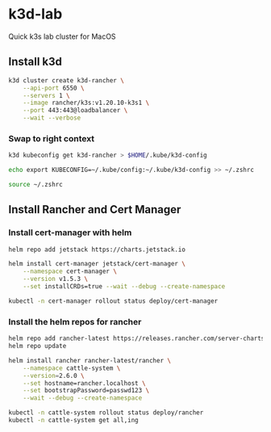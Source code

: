 # k3d-lab

Quick k3s lab cluster for MacOS

## Install k3d

```bash
k3d cluster create k3d-rancher \
    --api-port 6550 \
    --servers 1 \
    --image rancher/k3s:v1.20.10-k3s1 \
    --port 443:443@loadbalancer \
    --wait --verbose
```

### Swap to right context

```bash
k3d kubeconfig get k3d-rancher > $HOME/.kube/k3d-config

echo export KUBECONFIG=~/.kube/config:~/.kube/k3d-config >> ~/.zshrc

source ~/.zshrc
```

## Install Rancher and Cert Manager

### Install cert-manager with helm

```bash
helm repo add jetstack https://charts.jetstack.io

helm install cert-manager jetstack/cert-manager \
    --namespace cert-manager \
    --version v1.5.3 \
    --set installCRDs=true --wait --debug --create-namespace

kubectl -n cert-manager rollout status deploy/cert-manager
```

### Install the helm repos for rancher

```bash
helm repo add rancher-latest https://releases.rancher.com/server-charts/latest
helm repo update

helm install rancher rancher-latest/rancher \
    --namespace cattle-system \
    --version=2.6.0 \
    --set hostname=rancher.localhost \
    --set bootstrapPassword=passwd123 \
    --wait --debug --create-namespace

kubectl -n cattle-system rollout status deploy/rancher
kubectl -n cattle-system get all,ing
```
